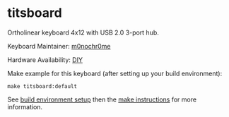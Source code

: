 # titsboard

Ortholinear keyboard 4x12 with USB 2.0 3-port hub.

Keyboard Maintainer: [m0nochr0me](https://github.com/m0nochr0me)

Hardware Availability: [DIY](https://easyeda.com/m0nochr0mex/test0)

Make example for this keyboard (after setting up your build environment):

    make titsboard:default

See [build environment setup](https://docs.qmk.fm/build_environment_setup.html) then the [make instructions](https://docs.qmk.fm/make_instructions.html) for more information.
